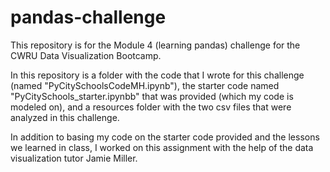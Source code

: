 # pandas-challenge

This repository is for the Module 4 (learning pandas) challenge for the CWRU Data Visualization Bootcamp.

In this repository is a folder with the code that I wrote for this challenge (named "PyCitySchoolsCodeMH.ipynb"), the starter code named "PyCitySchools_starter.ipynbb" that was provided (which my code is modeled on), and a resources folder with the two csv files that were analyzed in this challenge.

In addition to basing my code on the starter code provided and the lessons we learned in class, I worked on this assignment with the help of the data visualization tutor Jamie Miller.